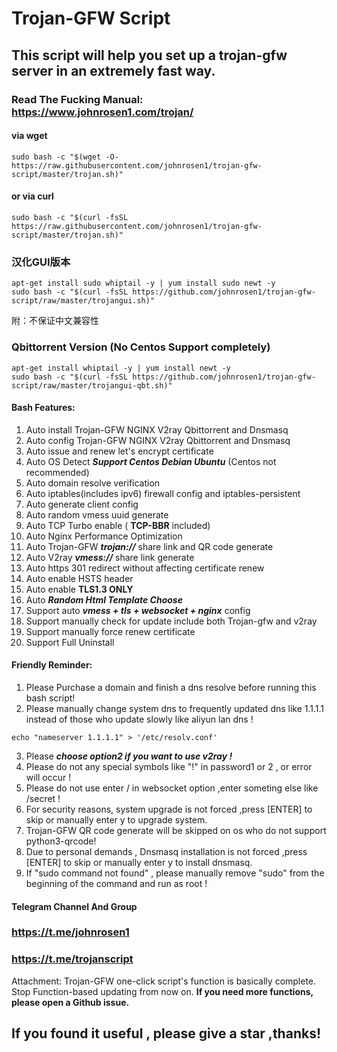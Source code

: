 # Trojan-GFW Script
## This script will help you set up a trojan-gfw server in an extremely fast way.
### Read The Fucking Manual: https://www.johnrosen1.com/trojan/ 

#### via wget
```
sudo bash -c "$(wget -O- https://raw.githubusercontent.com/johnrosen1/trojan-gfw-script/master/trojan.sh)"
```
#### or via curl
```
sudo bash -c "$(curl -fsSL https://raw.githubusercontent.com/johnrosen1/trojan-gfw-script/master/trojan.sh)"
```

### 汉化GUI版本
```
apt-get install sudo whiptail -y | yum install sudo newt -y
sudo bash -c "$(curl -fsSL https://github.com/johnrosen1/trojan-gfw-script/raw/master/trojangui.sh)"
```
附：不保证中文兼容性
### Qbittorrent Version (No Centos Support completely)
```
apt-get install whiptail -y | yum install newt -y
sudo bash -c "$(curl -fsSL https://github.com/johnrosen1/trojan-gfw-script/raw/master/trojangui-qbt.sh)"
```
#### Bash Features:

1. Auto install Trojan-GFW NGINX V2ray Qbittorrent and Dnsmasq
2. Auto config Trojan-GFW NGINX V2ray Qbittorrent and Dnsmasq
3. Auto issue and renew let's encrypt certificate
4. Auto OS Detect ***Support Centos Debian Ubuntu*** (Centos not recommended)
5. Auto domain resolve verification
6. Auto iptables(includes ipv6) firewall config and iptables-persistent
7. Auto generate client config
8. Auto random vmess uuid generate
9. Auto TCP Turbo enable ( **TCP-BBR** included)
10. Auto Nginx Performance Optimization
11. Auto Trojan-GFW ***trojan://*** share link and QR code generate
12. Auto V2ray ***vmess://*** share link generate
13. Auto https 301 redirect without affecting certificate renew
14. Auto enable HSTS header
15. Auto enable **TLS1.3 ONLY**
16. Auto ***Random Html Template Choose***
16. Support auto ***vmess + tls + websocket + nginx*** config
17. Support manually check for update include both Trojan-gfw and v2ray
18. Support manually force renew certificate
19. Support Full Uninstall

#### Friendly Reminder:
1. Please Purchase a domain and finish a dns resolve before running this bash script!
2. Please manually change system dns to frequently updated dns like 1.1.1.1 instead of those who update slowly like aliyun lan dns !
```
echo "nameserver 1.1.1.1" > '/etc/resolv.conf'
```
3. Please ***choose option2 if you want to use v2ray !***
4. Please do not any special symbols like "!" in password1 or 2 , or error will occur !
5. Please do not use enter / in websocket option ,enter someting else like /secret !
6. For security reasons, system upgrade is not forced ,press [ENTER] to skip or manually enter y to upgrade system.
7. Trojan-GFW QR code generate will be skipped on os who do not support python3-qrcode!
8. Due to personal demands , Dnsmasq installation is not forced ,press [ENTER] to skip or manually enter y to install dnsmasq.
9. If "sudo command not found" , please manually remove "sudo" from the beginning of the command and run as root !

#### Telegram Channel And Group

### https://t.me/johnrosen1

### https://t.me/trojanscript

Attachment: Trojan-GFW one-click script's function is basically complete. Stop Function-based updating from now on. **If you need more functions, please open a Github issue.**

## If you found it useful , please give a star ,thanks!
